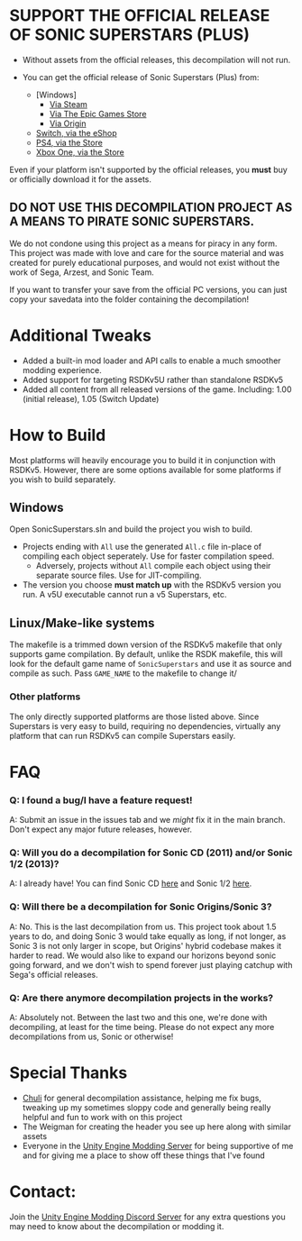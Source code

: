 # **SUPPORT THE OFFICIAL RELEASE OF SONIC SUPERSTARS (PLUS)**
+ Without assets from the official releases, this decompilation will not run.

+ You can get the official release of Sonic Superstars (Plus) from:
  * [Windows]
    * [Via Steam](https://store.steampowered.com/app/584400/Sonic_Superstars/)
    * [Via The Epic Games Store](https://www.epicgames.com/store/en-US/p/sonic-superstars)
    * [Via Origin](https://www.origin.com/aus/en-us/store/sonic-the-hedgehog/sonic-superstars)
  * [Switch, via the eShop](https://www.nintendo.com/games/detail/sonic-superstars-switch/)
  * [PS4, via the Store](https://store.playstation.com/en-us/product/UP0177-CUSA07023_00-SONICSUPERSTARS000000)
  * [Xbox One, via the Store](https://www.xbox.com/en-US/games/store/sonic-superstars/BXH46NQT9W4Q/0001)

Even if your platform isn't supported by the official releases, you **must** buy or officially download it for the assets.

## **DO NOT USE THIS DECOMPILATION PROJECT AS A MEANS TO PIRATE SONIC SUPERSTARS.**
We do not condone using this project as a means for piracy in any form. This project was made with love and care for the source material and was created for purely educational purposes, and would not exist without the work of Sega, Arzest, and Sonic Team.

If you want to transfer your save from the official PC versions, you can just copy your savedata into the folder containing the decompilation!

# Additional Tweaks
* Added a built-in mod loader and API calls to enable a much smoother modding experience.
* Added support for targeting RSDKv5U rather than standalone RSDKv5
* Added all content from all released versions of the game. Including: 1.00 (initial release), 1.05 (Switch Update)

# How to Build
Most platforms will heavily encourage you to build it in conjunction with RSDKv5. However, there are some options available for some platforms if you wish to build separately.

## Windows
Open SonicSuperstars.sln and build the project you wish to build.
* Projects ending with `All` use the generated `All.c` file in-place of compiling each object seperately. Use for faster compilation speed.
  * Adversely, projects without `All` compile each object using their separate source files. Use for JIT-compiling.
* The version you choose **must match up** with the RSDKv5 version you run. A v5U executable cannot run a v5 Superstars, etc.

## Linux/Make-like systems
The makefile is a trimmed down version of the RSDKv5 makefile that only supports game compilation.
By default, unlike the RSDK makefile, this will look for the default game name of `SonicSuperstars` and use it as source and compile as such. Pass `GAME_NAME` to the makefile to change it/

### Other platforms
The only directly supported platforms are those listed above. Since Superstars is very easy to build, requiring no dependencies, virtually any platform that can run RSDKv5 can compile Superstars easily.

# FAQ
### Q: I found a bug/I have a feature request!
A: Submit an issue in the issues tab and we _might_ fix it in the main branch. Don't expect any major future releases, however.

### Q: Will you do a decompilation for Sonic CD (2011) and/or Sonic 1/2 (2013)?
A: I already have! You can find Sonic CD [here](https://github.com/Rubberduckycooly/Sonic-CD-11-Decompilation) and Sonic 1/2 [here](https://github.com/Rubberduckycooly/Sonic-1-2-2013-Decompilation).

### Q: Will there be a decompilation for Sonic Origins/Sonic 3?
A: No. This is the last decompilation from us. This project took about 1.5 years to do, and doing Sonic 3 would take equally as long, if not longer, as Sonic 3 is not only larger in scope, but Origins' hybrid codebase makes it harder to read. We would also like to expand our horizons beyond sonic going forward, and we don't wish to spend forever just playing catchup with Sega's official releases.

### Q: Are there anymore decompilation projects in the works?
A: Absolutely not. Between the last two and this one, we're done with decompiling, at least for the time being. Please do not expect any more decompilations from us, Sonic or otherwise!

# Special Thanks
* [Chuli](https://github.com/MGRich) for general decompilation assistance, helping me fix bugs, tweaking up my sometimes sloppy code and generally being really helpful and fun to work with on this project
* The Weigman for creating the header you see up here along with similar assets
* Everyone in the [Unity Engine Modding Server](https://dc.railgun.works/unityengine) for being supportive of me and for giving me a place to show off these things that I've found

# Contact:
Join the [Unity Engine Modding Discord Server](https://dc.railgun.works/unityengine) for any extra questions you may need to know about the decompilation or modding it.
